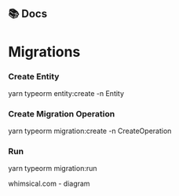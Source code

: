 ## 📚 Docs

# Migrations

### Create Entity
yarn typeorm entity:create -n Entity

### Create Migration Operation
yarn typeorm migration:create -n CreateOperation

### Run
yarn typeorm migration:run


whimsical.com - diagram